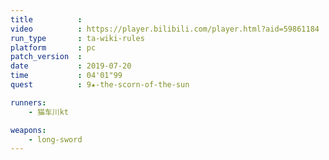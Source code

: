```yaml
---
title          :
video          : https://player.bilibili.com/player.html?aid=59861184
run_type       : ta-wiki-rules
platform       : pc
patch_version  :
date           : 2019-07-20
time           : 04'01"99
quest          : 9★-the-scorn-of-the-sun

runners:
    - 猫车川kt

weapons:
    - long-sword
---
```


